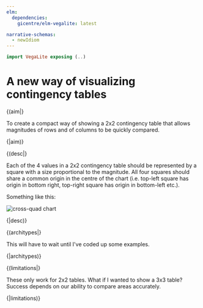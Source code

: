 ```yaml
---
elm:
  dependencies:
    gicentre/elm-vegalite: latest

narrative-schemas:
  - newIdiom
---
```


```elm {l=hidden}
import VegaLite exposing (..)
```

# A new way of visualizing contingency tables

{(aim|}

To create a compact way of showing a 2x2 contingency table that allows magnitudes of rows and of columns to be quickly compared.

{|aim)}

{(desc|}

Each of the 4 values in a 2x2 contingency table should be represented by a square with a size proportional to the magnitude. All four squares should share a common origin in the centre of the chart (i.e. top-left square has origin in bottom right, top-right square has origin in bottom-left etc.).

Something like this:

![cross-quad chart](images/crossQuad1.png)

{|desc)}

{(architypes|}

This will have to wait until I've coded up some examples.

{|architypes)}

{(limitations|}

These only work for 2x2 tables. What if I wanted to show a 3x3 table? Success depends on our ability to compare areas accurately.

{|limitations)}
